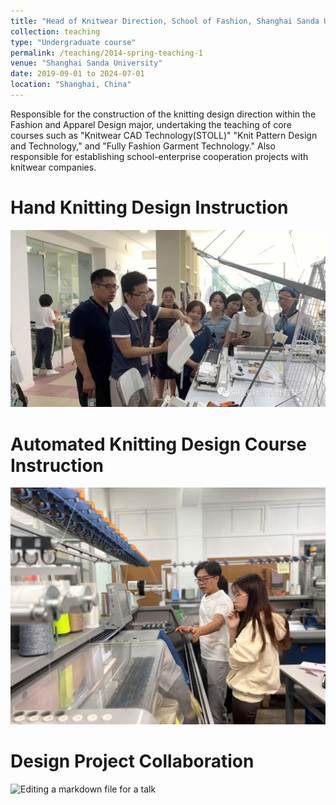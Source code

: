 ```yaml
---
title: "Head of Knitwear Direction, School of Fashion, Shanghai Sanda University"
collection: teaching
type: "Undergraduate course"
permalink: /teaching/2014-spring-teaching-1
venue: "Shanghai Sanda University"
date: 2019-09-01 to 2024-07-01
location: "Shanghai, China"
---
```


Responsible for the construction of the knitting design direction within the Fashion and Apparel Design major, undertaking the teaching of core courses such as "Knitwear CAD Technology(STOLL)" "Knit Pattern Design and Technology," and "Fully Fashion Garment Technology." Also responsible for establishing school-enterprise cooperation projects with knitwear companies.

Hand Knitting Design Instruction
======
![Editing a markdown file for a talk](/images/teaching01.jpg)

Automated Knitting Design Course Instruction
======
![Editing a markdown file for a talk](/images/teaching02.png)

Design Project Collaboration
======
![Editing a markdown file for a talk](/images/2017xiuchang.png)